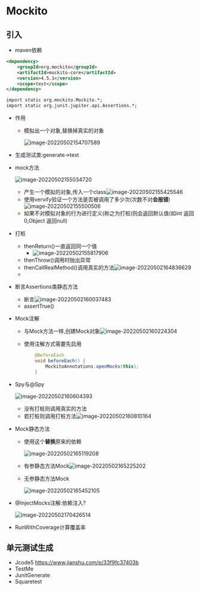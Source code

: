 # Mockito

## 引入

+ maven依赖

```xml
<dependency>
    <groupId>org.mockito</groupId>
    <artifactId>mockito-core</artifactId>
    <version>4.5.1</version>
    <scope>test</scope>
</dependency>

import static org.mockito.Mockito.*;
import static org.junit.jupiter.api.Assertions.*;

```

+ 作用

  + 模拟出一个对象,替换掉真实的对象

    ![image-20220502154707589](https://cdn.jsdelivr.net/gh/innnky/images@master/uPic/image-20220502154707589.png) 

+ 生成测试类:generate->test

+ mock方法

  ![image-20220502155034720](https://cdn.jsdelivr.net/gh/innnky/images@master/uPic/image-20220502155034720.png) 

  + 产生一个模拟的对象,传入一个class![image-20220502155425546](https://cdn.jsdelivr.net/gh/innnky/images@master/uPic/image-20220502155425546.png)
  + 使用vervify验证一个方法是否被调用了多少次(次数不对**会报错**)![image-20220502155500506](https://cdn.jsdelivr.net/gh/innnky/images@master/uPic/image-20220502155500506.png)
  + 如果不对模拟对象的行为进行定义(称之为打桩)则会返回默认值(如int 返回0,Object 返回null)

+ 打桩

  + thenReturn()一直返回同一个值
    +  ![image-20220502155817906](https://cdn.jsdelivr.net/gh/innnky/images@master/uPic/image-20220502155817906.png)
  + thenThrow()调用时抛出异常
  + thenCallRealMethod()调用真实的方法![image-20220502164836629](https://cdn.jsdelivr.net/gh/innnky/images@master/uPic/image-20220502164836629.png)
  + 

+ 断言Assertions类静态方法

  + 断言![image-20220502160037483](https://cdn.jsdelivr.net/gh/innnky/images@master/uPic/image-20220502160037483.png)
  + assertTrue()

+ Mock注解

  + 与Mock方法一样,创建Mock对象![image-20220502160224304](https://cdn.jsdelivr.net/gh/innnky/images@master/uPic/image-20220502160224304.png)

  + 使用注解方式需要先启用
    ```java
        @BeforeEach
        void beforeEach() {
            MockitoAnnotations.openMocks(this);
        }
    ```

+ Spy与@Spy

  ![image-20220502160604393](https://cdn.jsdelivr.net/gh/innnky/images@master/uPic/image-20220502160604393.png) 

  + 没有打桩则调用真实的方法
  + 若打桩则调用打桩方法![image-20220502160810164](https://cdn.jsdelivr.net/gh/innnky/images@master/uPic/image-20220502160810164.png)

+ Mock静态方法

  + 使用这个**替换**原来的依赖

     ![image-20220502165119208](https://cdn.jsdelivr.net/gh/innnky/images@master/uPic/image-20220502165119208.png)

  + 有参静态方法Mock![image-20220502165225202](https://cdn.jsdelivr.net/gh/innnky/images@master/uPic/image-20220502165225202.png)

  + 无参静态方法Mock

    ![image-20220502165452105](https://cdn.jsdelivr.net/gh/innnky/images@master/uPic/image-20220502165452105.png)

+ @InjectMocks注解:依赖注入?

  ![image-20220502170426514](https://cdn.jsdelivr.net/gh/innnky/images@master/uPic/image-20220502170426514.png) 

+ RunWithCoverage计算覆盖率

## 单元测试生成

+ Jcode5  https://www.jianshu.com/p/33f9fc37403b
+ TestMe
+ JunitGenerate
+ Squaretest

